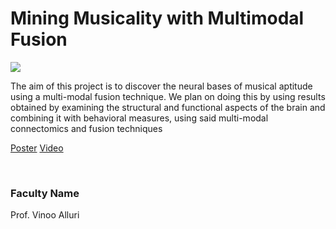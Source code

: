 # Mining Musicality with Multimodal Fusion

![](https://i.imgur.com/6S5dr2E.png)

The aim of this project is to discover the neural bases of musical aptitude using a multi-modal fusion technique. We plan on doing this by using results obtained by examining the structural and functional aspects of the brain and combining it with behavioral measures, using said multi-modal connectomics and fusion techniques

[Poster](11.%20Mining%20Musicality%20with%20Multimodal%20Fusion.pdf)
[Video](https://youtu.be/pHx0BXZVnLc)

<br>


### Faculty Name

Prof. Vinoo Alluri
